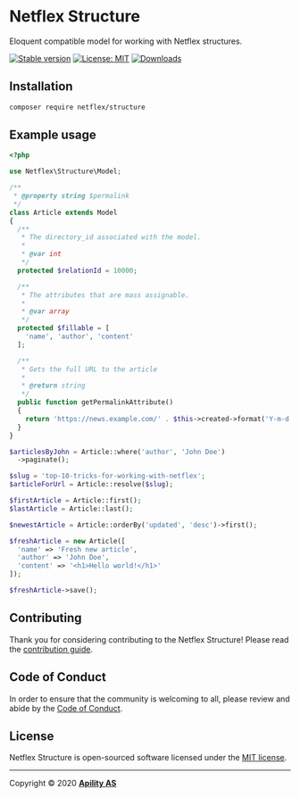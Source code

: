 # Netflex Structure

Eloquent compatible model for working with Netflex structures.

<a href="https://packagist.org/packages/netflex/structure"><img src="https://img.shields.io/packagist/v/netflex/structure?label=stable" alt="Stable version"></a>
<a href="https://opensource.org/licenses/MIT"><img src="https://img.shields.io/github/license/netflex-sdk/structure.svg" alt="License: MIT"></a>
<a href="https://packagist.org/packages/netflex/structure/stats"><img src="https://img.shields.io/packagist/dm/netflex/structure" alt="Downloads"></a>

## Installation

```bash
composer require netflex/structure
```

## Example usage

```php
<?php

use Netflex\Structure\Model;

/**
 * @property string $permalink
 */
class Article extends Model
{
  /**
   * The directory_id associated with the model.
   *
   * @var int
   */
  protected $relationId = 10000;

  /**
   * The attributes that are mass assignable.
   *
   * @var array
   */
  protected $fillable = [
    'name', 'author', 'content'
  ];

  /**
   * Gets the full URL to the article
   *
   * @return string
   */
  public function getPermalinkAttribute()
  {
    return 'https://news.example.com/' . $this->created->format('Y-m-d') - '/' . $this->url;
  }
}

$articlesByJohn = Article::where('author', 'John Doe')
  ->paginate();

$slug = 'top-10-tricks-for-working-with-netflex';
$articleForUrl = Article::resolve($slug);

$firstArticle = Article::first();
$lastArticle = Article::last();

$newestArticle = Article::orderBy('updated', 'desc')->first();

$freshArticle = new Article([
  'name' => 'Fresh new article',
  'author' => 'John Doe',
  'content' => '<h1>Hello world!</h1>'
]);

$freshArticle->save();
```

## Contributing

Thank you for considering contributing to the Netflex Structure! Please read the [contribution guide](CONTRIBUTING.md).

## Code of Conduct

In order to ensure that the community is welcoming to all, please review and abide by the [Code of Conduct](CODE_OF_CONDUCT.md).

## License

Netflex Structure is open-sourced software licensed under the [MIT license](LICENSE.md).

<hr>

Copyright &copy; 2020 **[Apility AS](https://apility.no)**
